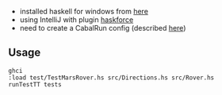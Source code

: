 * installed haskell for windows from [here](https://www.haskell.org/platform/windows.html)
* using IntelliJ with plugin [haskforce](https://github.com/carymrobbins/intellij-haskforce)
* need to create a CabalRun config (described [here](https://github.com/carymrobbins/intellij-haskforce/issues/240))

## Usage
    
    ghci
    :load test/TestMarsRover.hs src/Directions.hs src/Rover.hs
    runTestTT tests
